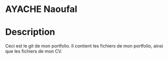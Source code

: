 # AYACHE Naoufal

# Description
Ceci est le git de mon portfolio. Il contient les fichiers de mon portfolio, ainsi que les fichiers de mon CV.